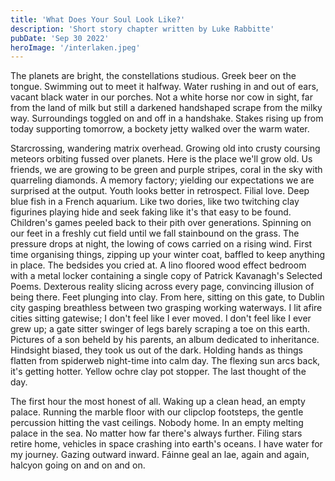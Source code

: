 ```yaml
---
title: 'What Does Your Soul Look Like?'
description: 'Short story chapter written by Luke Rabbitte'
pubDate: 'Sep 30 2022'
heroImage: '/interlaken.jpeg'
---
```


The planets are bright, the constellations studious. Greek beer on the tongue. Swimming out to meet it halfway. Water rushing in and out of ears, vacant black water in our porches. Not a white horse nor cow in sight, far from the land of milk but still a darkened handshaped scrape from the milky way. Surroundings toggled on and off in a handshake. Stakes rising up from today supporting tomorrow, a bockety jetty walked over the warm water.

Starcrossing, wandering matrix overhead. Growing old into crusty coursing meteors orbiting fussed over planets. Here is the place we'll grow old. Us friends, we are growing to be green and purple stripes, coral in the sky with quarreling diamonds. A memory factory; yielding our expectations we are surprised at the output. Youth looks better in retrospect. Filial love. Deep blue fish in a French aquarium. Like two dories, like two twitching clay figurines playing hide and seek faking like it's that easy to be found. Children's games peeled back to their pith over generations. Spinning on our feet in a freshly cut field until we fall stainbound on the grass. The pressure drops at night, the lowing of cows carried on a rising wind. First time organising things, zipping up your winter coat, baffled to keep anything in place. The bedsides you cried at. A lino floored wood effect bedroom with a metal locker containing a single copy of Patrick Kavanagh's Selected Poems. Dexterous reality slicing across every page, convincing illusion of being there. Feet plunging into clay. From here, sitting on this gate, to Dublin city gasping breathless between two grasping working waterways. I lit afire cities sitting gatewise; I don't feel like I ever moved. I don't feel like I ever grew up; a gate sitter swinger of legs barely scraping a toe on this earth. Pictures of a son beheld by his parents, an album dedicated to inheritance. Hindsight biased, they took us out of the dark. Holding hands as things flatten from spiderweb night-time into calm day. The flexing sun arcs back, it's getting hotter. Yellow ochre clay pot stopper. The last thought of the day.

The first hour the most honest of all. Waking up a clean head, an empty palace. Running the marble floor with our clipclop footsteps, the gentle percussion hitting the vast ceilings. Nobody home. In an empty melting palace in the sea. No matter how far there's always further. Filing stars retire home, vehicles in space crashing into earth's oceans. I have water for my journey. Gazing outward inward. Fáinne geal an lae, again and again, halcyon going on and on and on.